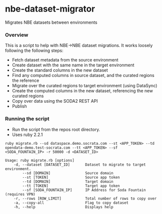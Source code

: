 nbe-dataset-migrator
=============================
Migrates NBE datasets between environments

### Overview

This is a script to help with NBE->NBE dataset migrations.
It works loosely following the following steps:
* Fetch dataset metadata from the source environment
* Create dataset with the same name in the target environment
* Create the standard columns in the new dataset
* Find any computed columns in source dataset, and the curated regions the reference
* Migrate over the curated regions to target environment (using DataSync)
* Create the computed columns in the new dataset, referencing the new curated regions
* Copy over data using the SODA2 REST API
* Publish

### Running the script

* Run the script from the repos root directory.
* Uses ruby 2.2.1
```
ruby migrate.rb --sd dataspace.demo.socrata.com --st <APP_TOKEN> --td opendata-demo.test-socrata.com --tt <APP_TOKEN> --sf <SODA_FOUNTAIN_IP> -r 50000 -d <DATASET_ID>
```

```
Usage: ruby migrate.rb [options]
    -d, --dataset [DATASET_ID]       Dataset to migrate to target environment.
        --sd [DOMAIN]                Source domain
        --st [TOKEN]                 Source app token
        --td [DOMAIN]                Target domain
        --tt [TOKEN]                 Target app token
        --sf [SODA_FOUNTAIN_IP]      IP Address for Soda Fountain (requires VPN)
    -r, --rows [ROW_LIMIT]           Total number of rows to copy over
    -a, --copy-all                   Flag to copy dataset
    -h, --help                       Displays help
```
